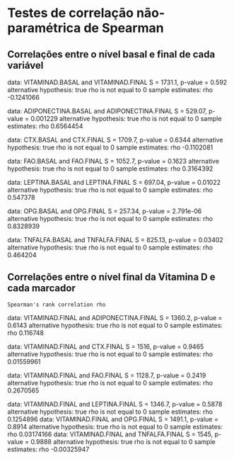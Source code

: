# Testes de correlação não-paramétrica de Spearman

## Correlações entre o nível basal e final de cada variável
data:  VITAMINAD.BASAL and VITAMINAD.FINAL
S = 1731.1, p-value = 0.592
alternative hypothesis: true rho is not equal to 0
sample estimates:
       rho
-0.1241066

data:  ADIPONECTINA.BASAL and ADIPONECTINA.FINAL
S = 529.07, p-value = 0.001229
alternative hypothesis: true rho is not equal to 0
sample estimates:
      rho
0.6564454

data:  CTX.BASAL and CTX.FINAL
S = 1709.7, p-value = 0.6344
alternative hypothesis: true rho is not equal to 0
sample estimates:
       rho
-0.1102081

data:  FAO.BASAL and FAO.FINAL
S = 1052.7, p-value = 0.1623
alternative hypothesis: true rho is not equal to 0
sample estimates:
      rho
0.3164392

data:  LEPTINA.BASAL and LEPTINA.FINAL
S = 697.04, p-value = 0.01022
alternative hypothesis: true rho is not equal to 0
sample estimates:
     rho
0.547378

data:  OPG.BASAL and OPG.FINAL
S = 257.34, p-value = 2.791e-06
alternative hypothesis: true rho is not equal to 0
sample estimates:
      rho
0.8328939

data:  TNFALFA.BASAL and TNFALFA.FINAL
S = 825.13, p-value = 0.03402
alternative hypothesis: true rho is not equal to 0
sample estimates:
     rho
0.464204

## Correlações entre o nível final da Vitamina D e cada marcador

	Spearman's rank correlation rho

data:  VITAMINAD.FINAL and ADIPONECTINA.FINAL
S = 1360.2, p-value = 0.6143
alternative hypothesis: true rho is not equal to 0
sample estimates:
     rho 
0.116748 

data:  VITAMINAD.FINAL and CTX.FINAL
S = 1516, p-value = 0.9465
alternative hypothesis: true rho is not equal to 0
sample estimates:
       rho 
0.01559961 

data:  VITAMINAD.FINAL and FAO.FINAL
S = 1128.7, p-value = 0.2419
alternative hypothesis: true rho is not equal to 0
sample estimates:
      rho 
0.2670565 

data:  VITAMINAD.FINAL and LEPTINA.FINAL
S = 1346.7, p-value = 0.5878
alternative hypothesis: true rho is not equal to 0
sample estimates:
      rho 
0.1254896 
data:  VITAMINAD.FINAL and OPG.FINAL
S = 1491.1, p-value = 0.8914
alternative hypothesis: true rho is not equal to 0
sample estimates:
       rho 
0.03174166 
data:  VITAMINAD.FINAL and TNFALFA.FINAL
S = 1545, p-value = 0.9888
alternative hypothesis: true rho is not equal to 0
sample estimates:
        rho 
-0.00325947 
